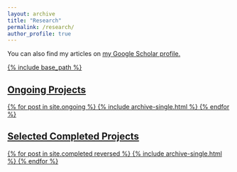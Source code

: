```yaml
---
layout: archive
title: "Research"
permalink: /research/
author_profile: true
---
```


You can also find my articles on <u><a href="https://scholar.google.com/citations?hl=en&user=fpjWEIUAAAAJ">my Google Scholar profile<a>.

{% include base_path %}

## Ongoing Projects
{% for post in site.ongoing %}
  {% include archive-single.html %}
{% endfor %}

## Selected Completed Projects
{% for post in site.completed reversed %}
  {% include archive-single.html %}
{% endfor %}
